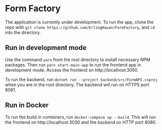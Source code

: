# Form Factory
The application is currently under development.
To run the app, clone the repo with `git clone https://github.com/ErlingHauan/FormFactory`, and `cd` into the directory.

## Run in development mode
Use the command `yarn` from the root directory to install necessary NPM packages. Then run `yarn start-main-app` to run the frontend app in development mode. Access the frontend on http://localhost:3050.

To run the backend, run `dotnet run --project backend/src/FormAPI.csproj` when you are in the root directory. The backend will run on HTTPS port 8081.

## Run in Docker
To run the build in containers, run `docker-compose up --build`. This will run the frontend on http://localhost:3030 and the backend on HTTP port 8080.